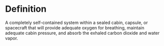 # Definition

A completely self-contained system within a sealed cabin, capsule, or
spacecraft that will provide adequate oxygen for breathing, maintain
adequate cabin pressure, and absorb the exhaled carbon dioxide and water
vapor.
